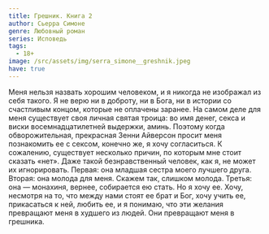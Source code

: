 ```yaml
---
title: Грешник. Книга 2
author: Сьерра Симоне
genre: Любовный роман
series: Исповедь
tags:
  - 18+
image: /src/assets/img/serra_simone__greshnik.jpeg
have: true
---
```

Меня нельзя назвать хорошим человеком, и я никогда не изображал из себя такого. Я не верю ни в доброту, ни в Бога, ни в истории со счастливым концом, которые не оплачены заранее. На самом деле для меня существует своя личная святая троица: во имя денег, секса и виски восемнадцатилетней выдержки, аминь. Поэтому когда обворожительная, прекрасная Зенни Айверсон просит меня познакомить ее с сексом, конечно же, я хочу согласиться. К сожалению, существует несколько причин, по которым мне стоит сказать «нет». Даже такой безнравственный человек, как я, не может их игнорировать. Первая: она младшая сестра моего лучшего друга. Вторая: она молода для меня. Скажем так, слишком молода. Третья: она — монахиня, вернее, собирается ею стать. Но я хочу ее. Хочу, несмотря на то, что между нами стоят ее брат и Бог, хочу учить ее, прикасаться к ней, любить ее, и я понимаю, что эти желания превращают меня в худшего из людей. Они превращают меня в грешника.
